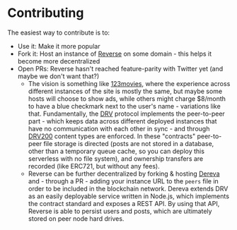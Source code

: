 # Contributing

The easiest way to contribute is to:

- Use it: Make it more popular
- Fork it: Host an instance of [Reverse](https://github.com/bennyschmidt/reverse) on some domain - this helps it become more decentralized
- Open PRs: Reverse hasn't reached feature-parity with Twitter yet (and maybe we don't want that?)
  - The vision is something like [123movies](https://www.google.com/search?&q=123movies), where the experience across different instances of the site is mostly the same, but maybe some hosts will choose to show ads, while others might charge $8/month to have a blue checkmark next to the user's name - variations like that. Fundamentally, the [DRV](https://github.com/bennyschmidt/drv-core) protocol implements the peer-to-peer part - which keeps data across different deployed instances that have no communication with each other in sync - and through [DRV200](https://github.com/bennyschmidt/drv200) content types are enforced. In these "contracts" peer-to-peer file storage is directed (posts are not stored in a database, other than a temporary queue cache, so you can deploy this serverless with no file system), and ownership transfers are recorded (like ERC721, but without any fees).
  - Reverse can be further decentralized by forking & hosting [Dereva](https://github.com/bennyschmidt/dereva) and - through a PR - adding your instance URL to the `peers` file in order to be included in the blockchain network. Dereva extends DRV as an easily deployable service written in Node.js, which implements the contract standard and exposes a REST API. By using that API, Reverse is able to persist users and posts, which are ultimately stored on peer node hard drives.
